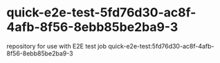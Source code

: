 # quick-e2e-test-5fd76d30-ac8f-4afb-8f56-8ebb85be2ba9-3
repository for use with E2E test job quick-e2e-test:5fd76d30-ac8f-4afb-8f56-8ebb85be2ba9-3
